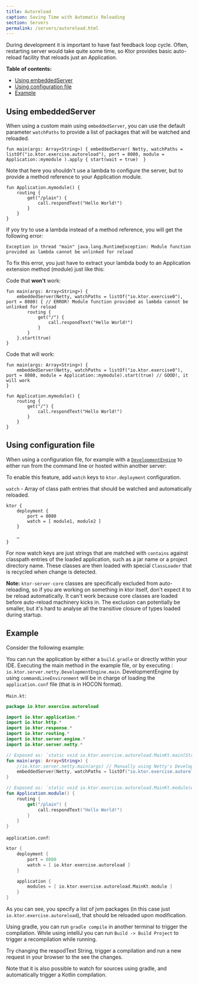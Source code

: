 ```yaml
---
title: Autoreload
caption: Saving Time with Automatic Reloading  
section: Servers
permalink: /servers/autoreload.html
---
```


During development it is important to have fast feedback loop cycle. 
Often, restarting server would take quite some time, so Ktor provides basic auto-reload facility that
reloads just an Application.

**Table of contents:**

* [Using embeddedServer](#embedded-server)
* [Using configuration file](#configuration-file)
* [Example](#example)

<a id="embedded-server"></a>
## Using embeddedServer

When using a custom main using `embeddedServer`, you can use the default parameter `watchPaths` to provide
a list of packages that will be watched and reloaded.

`fun main(args: Array<String>) {
    embeddedServer(
        Netty,
        watchPaths = listOf("io.ktor.exercise.autoreload"),
        port = 8080,
        module = Application::mymodule
    ).apply { start(wait = true) 
}`

Note that here you shouldn't use a lambda to configure the server, but to provide a method reference to your
Application module.

```
fun Application.mymodule() {
    routing {
        get("/plain") {
            call.respondText("Hello World!")
        }
    }
}
```

If yoy try to use a lambda instead of a method reference, you will get the following error:
```
Exception in thread "main" java.lang.RuntimeException: Module function provided as lambda cannot be unlinked for reload
```

To fix this error, you just have to extract your lambda body to an Application extension method (module) just like this:

Code that **won't** work:
```
fun main(args: Array<String>) {
    embeddedServer(Netty, watchPaths = listOf("io.ktor.exercise0"), port = 8080) { // ERROR! Module function provided as lambda cannot be unlinked for reload
        routing {
            get("/") {
                call.respondText("Hello World!")
            }
        }
    }.start(true)
}
```

Code that will work:
```
fun main(args: Array<String>) {
    embeddedServer(Netty, watchPaths = listOf("io.ktor.exercise0"), port = 8080, module = Application::mymodule).start(true) // GOOD!, it will work
}

fun Application.mymodule() {
    routing {
        get("/") {
            call.respondText("Hello World!")
        }
    }
}
```

<a id="configuration-file"></a>
## Using configuration file

When using a configuration file, for example with a [`DevelopmentEngine`](/servers/engine.html) to either run
from the command line or hosted within another server: 

To enable this feature, add `watch` keys to `ktor.deployment` configuration. 

`watch` - Array of class path entries that should be watched and automatically reloaded.

```
ktor {
    deployment {
        port = 8080
        watch = [ module1, module2 ]
    }
    
    …
}
```

For now watch keys are just strings that are matched with `contains` against classpath entries of the loaded 
application, such as a jar name or a project directory name. 
These classes are then loaded with special `ClassLoader` that is recycled when change is detected.

**Note:** `ktor-server-core` classes are specifically excluded from auto-reloading, so if you are working on something in ktor itself, 
don't expect it to be reload automatically. It can't work because core classes are loaded before auto-reload machinery kicks in. 
The exclusion can potentially be smaller, but it's hard to analyse all the transitive closure of types loaded during
startup.

<a id="example"></a>
## Example

Consider the following example:

You can run the application by either a `build.gradle` or directly within your IDE.
Executing the main method in the example file, or by executing : `io.ktor.server.netty.DevelopmentEngine.main`.
DevelopmentEngine by using `commandLineEnvironment` will be in charge of loading the `application.conf` file (that is in HOCON format).

`Main.kt`:
```kotlin
package io.ktor.exercise.autoreload

import io.ktor.application.*
import io.ktor.http.*
import io.ktor.response.*
import io.ktor.routing.*
import io.ktor.server.engine.*
import io.ktor.server.netty.*

// Exposed as: `static void io.ktor.exercise.autoreload.MainKt.main(String[] args)`
fun main(args: Array<String>) {
    //io.ktor.server.netty.main(args) // Manually using Netty's DevelopmentEngine
    embeddedServer(Netty, watchPaths = listOf("io.ktor.exercise.autoreload"), port = 8080, module = Application::module).apply { start(wait = true) 
}

// Exposed as: `static void io.ktor.exercise.autoreload.MainKt.module(Application receiver)`
fun Application.module() {
    routing {
        get("/plain") {
            call.respondText("Hello World!")
        }
    }
}
```

`application.conf`:
```kotlin
ktor {
    deployment {
        port = 8080
        watch = [ io.ktor.exercise.autoreload ]
    }

    application {
        modules = [ io.ktor.exercise.autoreload.MainKt.module ]
    }
}
```

As you can see, you specify a list of jvm packages (in this case just `io.ktor.exercise.autoreload`), that should
be reloaded upon modification.

Using gradle, you can run `gradle compile` in another terminal to trigger the compilation.
While using intelliJ you can run `Build -> Build Project` to trigger a recompilation while running.

Try changing the respodText String, trigger a compilation and run a new request in your browser to the see the changes.

Note that it is also possible to watch for sources using gradle, and automatically trigger a Kotlin compilation. 
